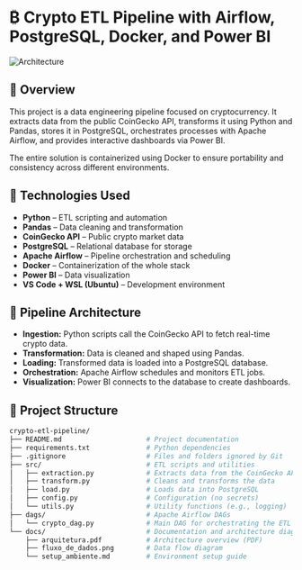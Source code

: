 # ₿  Crypto ETL Pipeline with Airflow, PostgreSQL, Docker, and Power BI

![Architecture](https://github.com/user-attachments/assets/890fe7ea-d484-4240-9665-d661556c59bb)

## 📌 Overview

This project is a data engineering pipeline focused on cryptocurrency. It extracts data from the public CoinGecko API, transforms it using Python and Pandas, stores it in PostgreSQL, orchestrates processes with Apache Airflow, and provides interactive dashboards via Power BI.

The entire solution is containerized using Docker to ensure portability and consistency across different environments.

## 🔧 Technologies Used

- **Python** – ETL scripting and automation
- **Pandas** – Data cleaning and transformation
- **CoinGecko API** – Public crypto market data
- **PostgreSQL** – Relational database for storage
- **Apache Airflow** – Pipeline orchestration and scheduling
- **Docker** – Containerization of the whole stack
- **Power BI** – Data visualization
- **VS Code + WSL (Ubuntu)** – Development environment

## 🔁 Pipeline Architecture

- **Ingestion:** Python scripts call the CoinGecko API to fetch real-time crypto data.
- **Transformation:** Data is cleaned and shaped using Pandas.
- **Loading:** Transformed data is loaded into a PostgreSQL database.
- **Orchestration:** Apache Airflow schedules and monitors ETL jobs.
- **Visualization:** Power BI connects to the database to create dashboards.

## 📂 Project Structure

```bash
crypto-etl-pipeline/
├── README.md                     # Project documentation
├── requirements.txt              # Python dependencies
├── .gitignore                    # Files and folders ignored by Git
├── src/                          # ETL scripts and utilities
│   ├── extraction.py             # Extracts data from the CoinGecko API
│   ├── transform.py              # Cleans and transforms the data
│   ├── load.py                   # Loads data into PostgreSQL
│   ├── config.py                 # Configuration (no secrets)
│   └── utils.py                  # Utility functions (e.g., logging)
├── dags/                         # Apache Airflow DAGs
│   └── crypto_dag.py             # Main DAG for orchestrating the ETL
└── docs/                         # Documentation and architecture diagrams
    ├── arquitetura.pdf           # Architecture overview (PDF)
    ├── fluxo_de_dados.png        # Data flow diagram
    └── setup_ambiente.md         # Environment setup guide
